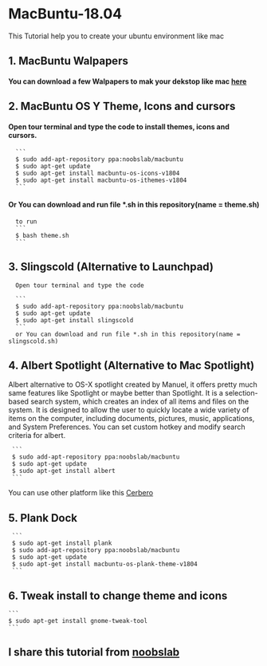 # MacBuntu-18.04
This Tutorial help you to  create your ubuntu environment like mac
## 1. MacBuntu Walpapers
#### You can download a few Walpapers to mak your dekstop like mac [here](https://512pixels.net/projects/default-mac-wallpapers-in-5k/)
## 2. MacBuntu OS Y Theme, Icons and cursors
#### Open tour terminal and type the code to install themes, icons and cursors.
      ```
      $ sudo add-apt-repository ppa:noobslab/macbuntu
      $ sudo apt-get update
      $ sudo apt-get install macbuntu-os-icons-v1804
      $ sudo apt-get install macbuntu-os-ithemes-v1804
      ```
####  Or You can download and run file *.sh in this repository(name = theme.sh)

      to run
      ```
      $ bash theme.sh
      ```
## 3. Slingscold (Alternative to Launchpad)
      Open tour terminal and type the code

      ```
      $ sudo add-apt-repository ppa:noobslab/macbuntu
      $ sudo apt-get update
      $ sudo apt-get install slingscold
      ```
      or You can download and run file *.sh in this repository(name = slingscold.sh)
## 4. Albert Spotlight (Alternative to Mac Spotlight)
Albert alternative to OS-X spotlight created by Manuel, it offers pretty much same features like Spotlight or maybe better than Spotlight. It is a selection-based search system, which creates an index of all items and files on the system. It is designed to allow the user to quickly locate a wide variety of items on the computer, including documents, pictures, music, applications, and System Preferences. You can set custom hotkey and modify search criteria for albert.

     ```
     $ sudo add-apt-repository ppa:noobslab/macbuntu
     $ sudo apt-get update
     $ sudo apt-get install albert
     ```
You can use other platform like this [Cerbero](https://www.noobslab.com/2017/04/cerebro-is-amazing-open-source-os-x.html)
## 5. Plank Dock
     ```
     $ sudo apt-get install plank
     $ sudo add-apt-repository ppa:noobslab/macbuntu
     $ sudo apt-get update
     $ sudo apt-get install macbuntu-os-plank-theme-v1804
     ```

## 6. Tweak install to change theme and icons

    ```
    $ sudo apt-get install gnome-tweak-tool
    ```

## I share this tutorial from [noobslab](https://www.noobslab.com)
